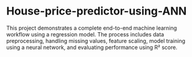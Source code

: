 # House-price-predictor-using-ANN
This project demonstrates a complete end-to-end machine learning workflow using a regression model. The process includes data preprocessing, handling missing values, feature scaling, model training using a neural network, and evaluating performance using R² score.
